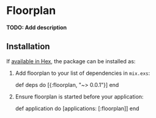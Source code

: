 # Floorplan

**TODO: Add description**

## Installation

If [available in Hex](https://hex.pm/docs/publish), the package can be installed as:

  1. Add floorplan to your list of dependencies in `mix.exs`:

        def deps do
          [{:floorplan, "~> 0.0.1"}]
        end

  2. Ensure floorplan is started before your application:

        def application do
          [applications: [:floorplan]]
        end
